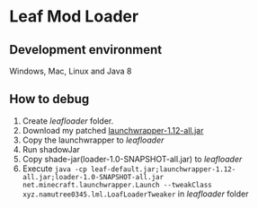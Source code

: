 # Leaf Mod Loader

## Development environment
Windows, Mac, Linux and Java 8

## How to debug
1. Create *leafloader* folder.
2. Download my patched [launchwrapper-1.12-all.jar](https://github.com/NamuTree0345/LegacyLauncher/releases/download/1.12/launchwrapper-1.12-all.jar)
3. Copy the launchwrapper to *leafloader*
4. Run shadowJar
5. Copy shade-jar(loader-1.0-SNAPSHOT-all.jar) to *leafloader*
6. Execute `java -cp leaf-default.jar;launchwrapper-1.12-all.jar;loader-1.0-SNAPSHOT-all.jar net.minecraft.launchwrapper.Launch --tweakClass xyz.namutree0345.lml.LoafLoaderTweaker` in *leafloader* folder